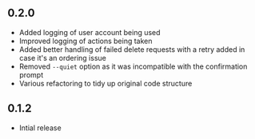 ## 0.2.0

- Added logging of user account being used
- Improved logging of actions being taken
- Added better handling of failed delete requests with a retry added in case it's an ordering issue
- Removed `--quiet` option as it was incompatible with the confirmation prompt
- Various refactoring to tidy up original code structure

## 0.1.2

- Intial release
